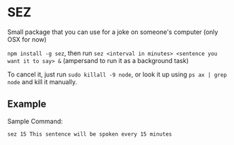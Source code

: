 # SEZ
Small package that you can use for a joke on someone's computer (only OSX for now)

`npm install -g sez`, then run `sez <interval in minutes> <sentence you want it to say> &` (ampersand to run it as a background task)

To cancel it, just run `sudo killall -9 node`, or look it up using `ps ax | grep node` and kill it manually.

## Example
Sample Command:

`sez 15 This sentence will be spoken every 15 minutes`

